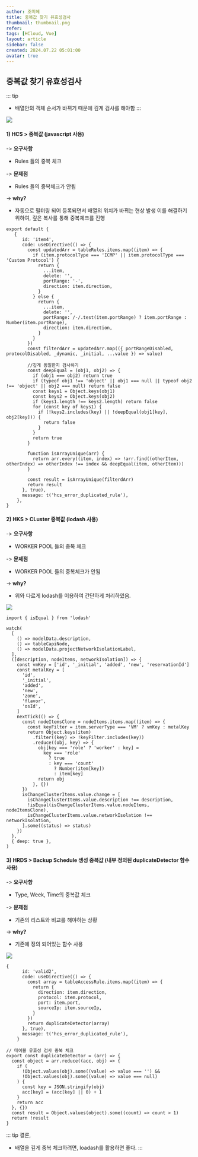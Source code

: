 ```yaml
---
author: 조미혜
title: 중복값 찾기 유효성검사
thumbnail: thumbnail.png
refer:
tags: [HCloud, Vue]
layout: article
sidebar: false
created: 2024.07.22 05:01:00
avatar: true
---
```


## 중복값 찾기 유효성검사

::: tip

- 배열안의 객체 순서가 바뀌기 때문에 깊게 검사를 해야함
  :::

![](01.png)

#### 1) HCS > 중복값 (javascript 사용)

-> <b> 요구사항 </b>

- Rules 들의 중복 체크

-> <b> 문제점 </b>

- Rules 들의 중복체크가 안됨

-> <b>why?</b>

- 자동으로 필터링 되어 등록되면서 배열의 위치가 바뀌는 현상 발생
  이를 해결하기 위하여, 깊은 복사를 통해 중복체크를 진행

```js{4}
export default {
   {
      id: 'item4',
      code: useDirective(() => {
        const updatedArr = tableRules.items.map((item) => {
          if (item.protocolType === 'ICMP' || item.protocolType === 'Custom Protocol') {
            return {
              ...item,
              delete: '',
              portRange: '-',
              direction: item.direction,
            }
          } else {
            return {
              ...item,
              delete: '',
              portRange: /-/.test(item.portRange) ? item.portRange : Number(item.portRange),
              direction: item.direction,
            }
          }
        })
        const filterdArr = updatedArr.map(({ portRangeDisabled, protocolDisabled, _dynamic, _initial, ...value }) => value)

        //깊게 동일한지 검사하기
        const deepEqual = (obj1, obj2) => {
          if (obj1 === obj2) return true
          if (typeof obj1 !== 'object' || obj1 === null || typeof obj2 !== 'object' || obj2 === null) return false
          const keys1 = Object.keys(obj1)
          const keys2 = Object.keys(obj2)
          if (keys1.length !== keys2.length) return false
          for (const key of keys1) {
            if (!keys2.includes(key) || !deepEqual(obj1[key], obj2[key])) {
              return false
            }
          }
          return true
        }

        function isArrayUnique(arr) {
          return arr.every((item, index) => !arr.find((otherItem, otherIndex) => otherIndex !== index && deepEqual(item, otherItem)))
        }

        const result = isArrayUnique(filterdArr)
        return result
      }, true),
      message: t('hcs_error_duplicated_rule'),
    },
}
```

#### 2) HKS > CLuster 중복값 (lodash 사용)

-> <b> 요구사항 </b>

- WORKER POOL 들의 중복 체크

-> <b> 문제점 </b>

- WORKER POOL 들의 중복체크가 안됨

-> <b>why?</b>

- 위와 다르게 lodash를 이용하여 간단하게 처리하였음.

![](01.png)

```js{4}
import { isEqual } from 'lodash'

watch(
  [
    () => modelData.description,
    () => tableCapiNode,
    () => modelData.projectNetworkIsolationLabel,
  ],
  ([description, nodeItems, networkIsolation]) => {
    const vmKey = ['id', '_initial', 'added', 'new', 'reservationId']
    const metalKey = [
      'id',
      '_initial',
      'added',
      'new',
      'zone',
      'flavor',
      'osId',
    ]
    nextTick(() => {
      const nodeItemsClone = nodeItems.items.map((item) => {
        const keyFilter = item.serverType === 'VM' ? vmKey : metalKey
        return Object.keys(item)
          .filter((key) => !keyFilter.includes(key))
          .reduce((obj, key) => {
            obj[key === 'role' ? 'worker' : key] =
              key === 'role'
                ? true
                : key === 'count'
                  ? Number(item[key])
                  : item[key]
            return obj
          }, {})
      })
      isChangeClusterItems.value.change = [
        isChangeClusterItems.value.description !== description,
        !isEqual(isChangeClusterItems.value.nodeItems, nodeItemsClone),
        isChangeClusterItems.value.networkIsolation !== networkIsolation,
      ].some((status) => status)
    })
  },
  { deep: true },
)
```

#### 3) HRDS > Backup Schedule 생성 중복값 (내부 정의된 duplicateDetector 함수 사용)

-> <b> 요구사항 </b>

- Type, Week, Time의 중복값 체크

-> <b> 문제점 </b>

- 기존의 리스트와 비교를 해야하는 상황

-> <b>why?</b>

- 기존에 정의 되어있는 함수 사용

![](03.png)

```js{4}
{
      id: 'valid2',
      code: useDirective(() => {
        const array = tableAccessRule.items.map((item) => {
          return {
            direction: item.direction,
            protocol: item.protocol,
            port: item.port,
            sourceIp: item.sourceIp,
          }
        })
        return duplicateDetector(array)
      }, true),
      message: t('hcs_error_duplicated_rule'),
    }
```

```js{4}
// 테이블 유효성 검사 중복 체크
export const duplicateDetector = (arr) => {
  const object = arr.reduce((acc, obj) => {
    if (
      !Object.values(obj).some((value) => value === '') &&
      !Object.values(obj).some((value) => value === null)
    ) {
      const key = JSON.stringify(obj)
      acc[key] = (acc[key] || 0) + 1
    }
    return acc
  }, {})
  const result = Object.values(object).some((count) => count > 1)
  return !result
}
```

::: tip
결론,

- 배열을 깊게 중복 체크하려면, loadash를 활용하면 좋다.
  :::
